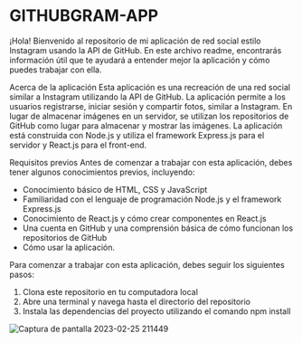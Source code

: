# GITHUBGRAM-APP
¡Hola! Bienvenido al repositorio de mi aplicación de red social estilo Instagram usando la API de GitHub. En este archivo readme, encontrarás información útil que te ayudará a entender mejor la aplicación y cómo puedes trabajar con ella.

Acerca de la aplicación
Esta aplicación es una recreación de una red social similar a Instagram utilizando la API de GitHub. La aplicación permite a los usuarios registrarse, iniciar sesión y compartir fotos, similar a Instagram. En lugar de almacenar imágenes en un servidor, se utilizan los repositorios de GitHub como lugar para almacenar y mostrar las imágenes. La aplicación está construida con Node.js y utiliza el framework Express.js para el servidor y React.js para el front-end.

Requisitos previos
Antes de comenzar a trabajar con esta aplicación, debes tener algunos conocimientos previos, incluyendo:

  - Conocimiento básico de HTML, CSS y JavaScript
  - Familiaridad con el lenguaje de programación Node.js y el framework Express.js
  - Conocimiento de React.js y cómo crear componentes en React.js
  - Una cuenta en GitHub y una comprensión básica de cómo funcionan los repositorios de GitHub
  - Cómo usar la aplicación.
  
  Para comenzar a trabajar con esta aplicación, debes seguir los siguientes pasos:

  1. Clona este repositorio en tu computadora local
  2. Abre una terminal y navega hasta el directorio del repositorio
  3. Instala las dependencias del proyecto utilizando el comando npm install

  
![Captura de pantalla 2023-02-25 211449](https://user-images.githubusercontent.com/117720260/221377774-59a32d17-34ad-414a-aed0-790c15d8a6af.png)

